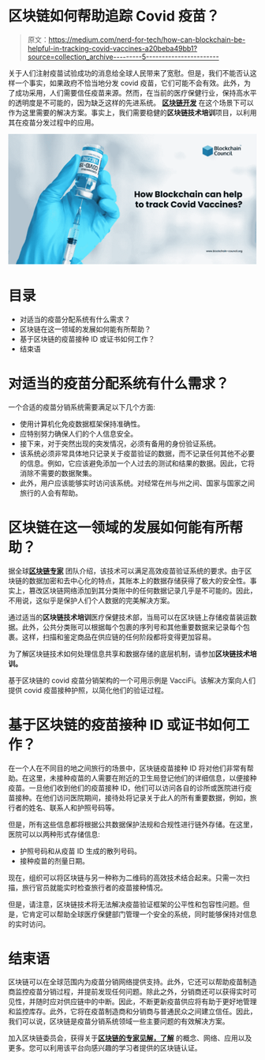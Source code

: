 # 区块链如何帮助追踪 Covid 疫苗？

> 原文：<https://medium.com/nerd-for-tech/how-can-blockchain-be-helpful-in-tracking-covid-vaccines-a20beba49bb1?source=collection_archive---------5----------------------->

关于人们注射疫苗试验成功的消息给全球人民带来了宽慰。但是，我们不能否认这样一个事实，如果政府不恰当地分发 covid 疫苗，它们可能不会有效。此外，为了成功采用，人们需要信任疫苗来源。然而，在当前的医疗保健行业，保持高水平的透明度是不可能的，因为缺乏这样的先进系统。 [**区块链开发**](https://www.blockchain-council.org/certifications/certified-blockchain-developer/) 在这个场景下可以作为这里需要的解决方案。事实上，我们需要稳健的**区块链技术培训**项目，以利用其在疫苗分发过程中的应用。

![](img/8c18bb5ebbc2c1b0bbaaa0aa1fe84a8b.png)

# 目录

*   对适当的疫苗分配系统有什么需求？
*   区块链在这一领域的发展如何能有所帮助？
*   基于区块链的疫苗接种 ID 或证书如何工作？
*   结束语

# 对适当的疫苗分配系统有什么需求？

一个合适的疫苗分销系统需要满足以下几个方面:

*   使用计算机化免疫数据框架保持准确性。
*   应特别努力确保人们的个人信息安全。
*   接下来，对于突然出现的突发情况，必须有备用的身份验证系统。
*   该系统必须非常具体地只记录关于疫苗验证的数据，而不记录任何其他不必要的信息。例如，它应该避免添加一个人过去的测试和结果的数据。因此，它将消除不需要的数据聚集。
*   此外，用户应该能够实时访问该系统。对经常在州与州之间、国家与国家之间旅行的人会有帮助。

# 区块链在这一领域的发展如何能有所帮助？

据全球[**区块链专家**](https://www.blockchain-council.org/certifications/certified-blockchain-professional-expert/) 团队介绍，该技术可以满足高效疫苗验证系统的要求。由于区块链的数据加密和去中心化的特点，其账本上的数据存储获得了极大的安全性。事实上，篡改区块链网络添加到其分类账中的任何数据记录几乎是不可能的。因此，不用说，这似乎是保护人们个人数据的完美解决方案。

通过适当的**区块链技术培训**医疗保健技术部，当局可以在区块链上存储疫苗装运数据。此外，公共分类账可以根据每个包裹的序列号和其他重要数据来记录每个包裹。这样，扫描和鉴定商品在供应链的任何阶段都将变得更加容易。

为了解区块链技术如何处理信息共享和数据存储的底层机制，请参加**区块链技术培训。**

基于区块链的 covid 疫苗分销架构的一个可用示例是 VacciFi。该解决方案向人们提供 covid 疫苗接种护照，以简化他们的验证过程。

# 基于区块链的疫苗接种 ID 或证书如何工作？

在一个人在不同目的地之间旅行的场景中，区块链疫苗接种 ID 将对他们非常有帮助。在这里，未接种疫苗的人需要在附近的卫生局登记他们的详细信息，以便接种疫苗。一旦他们收到他们的疫苗接种 ID，他们可以访问各自的诊所或医院进行疫苗接种。在他们访问医院期间，接待处将记录关于此人的所有重要数据，例如，旅行者的姓名、联系人和护照号码等。

但是，所有这些信息都将根据公共数据保护法规和合规性进行链外存储。在这里，医院可以以两种形式存储信息:

*   护照号码和从疫苗 ID 生成的散列号码。
*   接种疫苗的剂量日期。

现在，组织可以将区块链与另一种称为二维码的高效技术结合起来。只需一次扫描，旅行官员就能实时检查旅行者的疫苗接种情况。

但是，请注意，区块链技术将无法解决疫苗验证框架的公平性和包容性问题。但是，它肯定可以帮助全球医疗保健部门管理一个安全的系统，同时能够保持对信息的实时访问。

# 结束语

区块链可以在全球范围内为疫苗分销网络提供支持。此外，它还可以帮助疫苗制造商监控疫苗分销过程，并提前发现任何问题。除此之外，分销商还可以获得实时可见性，并随时应对供应链中的中断。因此，不断更新疫苗供应将有助于更好地管理和监控库存。此外，它将在疫苗制造商和分销商与普通民众之间建立信任。因此，我们可以说，区块链是疫苗分销系统领域一些主要问题的有效解决方案。

加入区块链委员会，获得关于[**区块链的专家见解，了解**](https://www.blockchain-council.org/blockchain/how-can-a-newbie-start-learning-about-blockchain/) 的概念、网络、应用以及更多。您可以利用该平台向感兴趣的学习者提供的区块链认证。
